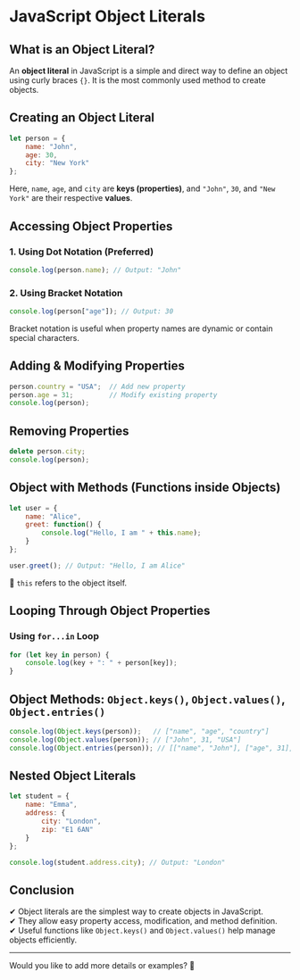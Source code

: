 # JavaScript Object Literals

## What is an Object Literal?
An **object literal** in JavaScript is a simple and direct way to define an object using curly braces `{}`. It is the most commonly used method to create objects.

## Creating an Object Literal
```javascript
let person = {
    name: "John",
    age: 30,
    city: "New York"
};
```
Here, `name`, `age`, and `city` are **keys (properties)**, and `"John"`, `30`, and `"New York"` are their respective **values**.

## Accessing Object Properties
### 1. Using Dot Notation (Preferred)
```javascript
console.log(person.name); // Output: "John"
```
### 2. Using Bracket Notation
```javascript
console.log(person["age"]); // Output: 30
```
Bracket notation is useful when property names are dynamic or contain special characters.

## Adding & Modifying Properties
```javascript
person.country = "USA";  // Add new property
person.age = 31;         // Modify existing property
console.log(person);
```

## Removing Properties
```javascript
delete person.city;
console.log(person);
```

## Object with Methods (Functions inside Objects)
```javascript
let user = {
    name: "Alice",
    greet: function() {
        console.log("Hello, I am " + this.name);
    }
};

user.greet(); // Output: "Hello, I am Alice"
```
🔹 `this` refers to the object itself.

## Looping Through Object Properties
### Using `for...in` Loop
```javascript
for (let key in person) {
    console.log(key + ": " + person[key]);
}
```

## Object Methods: `Object.keys()`, `Object.values()`, `Object.entries()`
```javascript
console.log(Object.keys(person));   // ["name", "age", "country"]
console.log(Object.values(person)); // ["John", 31, "USA"]
console.log(Object.entries(person)); // [["name", "John"], ["age", 31], ["country", "USA"]]
```

## Nested Object Literals
```javascript
let student = {
    name: "Emma",
    address: {
        city: "London",
        zip: "E1 6AN"
    }
};

console.log(student.address.city); // Output: "London"
```

## Conclusion
✔ Object literals are the simplest way to create objects in JavaScript.  
✔ They allow easy property access, modification, and method definition.  
✔ Useful functions like `Object.keys()` and `Object.values()` help manage objects efficiently.  

---
Would you like to add more details or examples? 🚀

